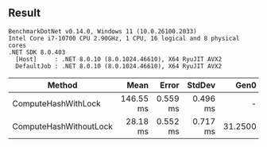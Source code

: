 ## Result

```
BenchmarkDotNet v0.14.0, Windows 11 (10.0.26100.2033)
Intel Core i7-10700 CPU 2.90GHz, 1 CPU, 16 logical and 8 physical cores
.NET SDK 8.0.403
  [Host]     : .NET 8.0.10 (8.0.1024.46610), X64 RyuJIT AVX2
  DefaultJob : .NET 8.0.10 (8.0.1024.46610), X64 RyuJIT AVX2
```

| Method                 | Mean      | Error    | StdDev   | Gen0    | Allocated |
|----------------------- |----------:|---------:|---------:|--------:|----------:|
| ComputeHashWithLock    | 146.55 ms | 0.559 ms | 0.496 ms |       - | 255.42 KB |
| ComputeHashWithoutLock |  28.18 ms | 0.552 ms | 0.717 ms | 31.2500 | 264.87 KB |
